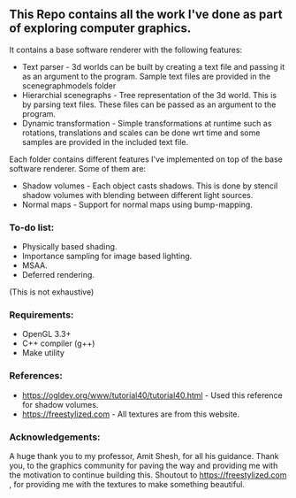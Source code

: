 ## This Repo contains all the work I've done as part of exploring computer graphics.

It contains a base software renderer with the following features:
- Text parser - 3d worlds can be built by creating a text file and passing it as an argument to the program. Sample text files are provided in the scenegraphmodels folder
- Hierarchial scenegraphs - Tree representation of the 3d world. This is by parsing text files. These files can be passed as an argument to the program.
- Dynamic transformation - Simple transformations at runtime such as rotations, translations and scales can be done wrt time and some samples are provided in the included text file.


Each folder contains different features I've implemented on top of the base software renderer. Some of them are:
- Shadow volumes - Each object casts shadows. This is done by stencil shadow volumes with blending between different light sources.
- Normal maps - Support for normal maps using bump-mapping.

### To-do list:

- Physically based shading.
- Importance sampling for image based lighting.
- MSAA.
- Deferred rendering.

(This is not exhaustive)

### Requirements:

- OpenGL 3.3+
- C++ compiler (g++)
- Make utility




### References:

- https://ogldev.org/www/tutorial40/tutorial40.html  - Used this reference for shadow volumes.
- https://freestylized.com - All textures are from this website. 



### Acknowledgements:

A huge thank you to my professor, Amit Shesh, for all his guidance.
Thank you, to the graphics community for paving the way and providing me with the motivation to continue building this.
Shoutout to https://freestylized.com , for providing me with the textures to make something beautiful.